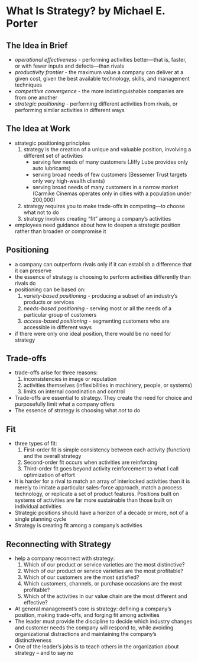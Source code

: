 # What Is Strategy? by Michael E. Porter

## The Idea in Brief
- *operational effectiveness* - performing activities better—that is, faster, or with fewer inputs and defects—than rivals
- *productivity frontier* - the maximum value a company can deliver at a given cost, given the best available technology, skills, and management techniques
- *competitive convergence* - the more indistinguishable companies are from one another
- *strategic positioning* - performing different activities from rivals, or performing similar activities in different ways

## The Idea at Work
- strategic positioning principles
  1. strategy is the creation of a unique and valuable position, involving a different set of activities
     - serving few needs of many customers (Jiffy Lube provides only auto lubricants)
     - serving broad needs of few customers (Bessemer Trust targets only very high-wealth clients)
     - serving broad needs of many customers in a narrow market (Carmike Cinemas operates only in cities with a population under 200,000)
  2. strategy requires you to make trade-offs in competing—to choose what not to do
  3. strategy involves creating “fit” among a company’s activities
- employees need guidance about how to deepen a strategic position rather than broaden or compromise it

## Positioning
- a company can outperform rivals only if it can establish a difference that it can preserve
- the essence of strategy is choosing to perform activities differently than rivals do
- positioning can be based on:
  1. *variety-based positioning* - producing a subset of an industry’s products or services
  2. *needs-based positioning* - serving most or all the needs of a particular group of customers
  3. *access-based positioning* - segmenting customers who are accessible in different ways
- if there were only one ideal position, there would be no need for strategy

## Trade-offs
- trade-offs arise for three reasons:
  1. inconsistencies in image or reputation
  2. activities themselves (inflexibilities in machinery, people, or systems)
  3. limits on internal coordination and control
- Trade-offs are essential to strategy. They create the need for choice and purposefully limit what a company offers
- The essence of strategy is choosing what *not* to do

## Fit
- three types of fit:
  1. First-order fit is simple consistency between each activity (function) and the overall strategy
  2. Second-order fit occurs when activities are reinforcing
  3. Third-order fit goes beyond activity reinforcement to what I call optimization of effort
- It is harder for a rival to match an array of interlocked activities than it is merely to imitate a particular sales-force approach, match a process technology, or replicate a set of product features. Positions built on systems of activities are far more sustainable than those built on individual activities
- Strategic positions should have a horizon of a decade or more, not of a single planning cycle
- Strategy is creating fit among a company’s activities

## Reconnecting with Strategy
- help a company reconnect with strategy:
  1. Which of our product or service varieties are the most distinctive?
  2. Which of our product or service varieties are the most profitable?
  3. Which of our customers are the most satisfied?
  4. Which customers, channels, or purchase occasions are the most profitable?
  5. Which of the activities in our value chain are the most different and effective?
- At general management’s core is strategy: defining a company’s position, making trade-offs, and forging fit among activities
- The leader must provide the discipline to decide which industry changes and customer needs the company will respond to, while avoiding organizational distractions and maintaining the company’s distinctiveness
- One of the leader’s jobs is to teach others in the organization about strategy – and to say no
